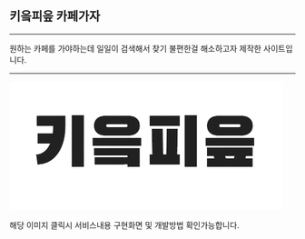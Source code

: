 ##  키읔피읖 카페가자 

---
원하는 카페를 가야하는데 일일이 검색해서 찾기 불편한걸 해소하고자 제작한 사이트입니다. 



---
[![카페가자](src/main/webapp/resources/img/CF.png)](https://www.notion.so/b9f1db7a7b3f43d18218d3d2e0cb0f1c)

해당 이미지 클릭시 서비스내용 구현화면 및 개발방법 확인가능합니다.
